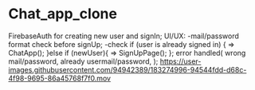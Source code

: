 # Chat_app_clone

FirebaseAuth for creating new user and signIn;
UI/UX: -mail/password format check before signUp;
       -check if (user is already signed in)
        {
           => ChatApp();
        }else if (newUser){
          => SignUpPage();
        };
        error handled(
          wrong mail/password,
          already usermail/password,
        );
https://user-images.githubusercontent.com/94942389/183274996-94544fdd-d68c-4f98-9695-86a45768f7f0.mov
